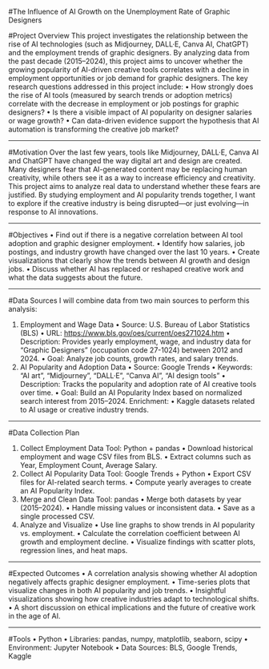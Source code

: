 #The Influence of AI Growth on the Unemployment Rate of Graphic Designers

#Project Overview
This project investigates the relationship between the rise of AI technologies (such as Midjourney, DALL·E, Canva AI, ChatGPT) and the employment trends of graphic designers. By analyzing data from the past decade (2015–2024), this project aims to uncover whether the growing popularity of AI-driven creative tools correlates with a decline in employment opportunities or job demand for graphic designers.
The key research questions addressed in this project include:
•	How strongly does the rise of AI tools (measured by search trends or adoption metrics) correlate with the decrease in employment or job postings for graphic designers?
•	Is there a visible impact of AI popularity on designer salaries or wage growth?
•	Can data-driven evidence support the hypothesis that AI automation is transforming the creative job market?
________________________________________
#Motivation
Over the last few years, tools like Midjourney, DALL·E, Canva AI and ChatGPT have changed the way digital art and design are created. Many designers fear that AI-generated content may be replacing human creativity, while others see it as a way to increase efficiency and creativity.
This project aims to analyze real data to understand whether these fears are justified. By studying employment and AI popularity trends together, I want to explore if the creative industry is being disrupted—or just evolving—in response to AI innovations.
________________________________________
#Objectives
•	Find out if there is a negative correlation between AI tool adoption and graphic designer employment.
•	Identify how salaries, job postings, and industry growth have changed over the last 10 years.
•	Create visualizations that clearly show the trends between AI growth and design jobs.
•	Discuss whether AI has replaced or reshaped creative work and what the data suggests about the future.
________________________________________
#Data Sources
I will combine data from two main sources to perform this analysis:
1. Employment and Wage Data
•	Source: U.S. Bureau of Labor Statistics (BLS)
•	URL: https://www.bls.gov/oes/current/oes271024.htm
•	Description: Provides yearly employment, wage, and industry data for “Graphic Designers” (occupation code 27-1024) between 2012 and 2024.
•	Goal: Analyze job counts, growth rates, and salary trends.
2. AI Popularity and Adoption Data
•	Source: Google Trends
•	Keywords: “AI art”, “Midjourney”, “DALL·E”, “Canva AI”, “AI design tools”
•	Description: Tracks the popularity and adoption rate of AI creative tools over time.
•	Goal: Build an AI Popularity Index based on normalized search interest from 2015–2024.
Enrichment:
•	Kaggle datasets related to AI usage or creative industry trends.
________________________________________
#Data Collection Plan
1. Collect Employment Data
Tool: Python + pandas
•	Download historical employment and wage CSV files from BLS.
•	Extract columns such as Year, Employment Count, Average Salary.
2. Collect AI Popularity Data
Tool: Google Trends + Python
•	Export CSV files for AI-related search terms.
•	Compute yearly averages to create an AI Popularity Index.
3. Merge and Clean Data
Tool: pandas
•	Merge both datasets by year (2015–2024).
•	Handle missing values or inconsistent data.
•	Save as a single processed CSV.
4. Analyze and Visualize
•	Use line graphs to show trends in AI popularity vs. employment.
•	Calculate the correlation coefficient between AI growth and employment decline.
•	Visualize findings with scatter plots, regression lines, and heat maps.
________________________________________
#Expected Outcomes
•	A correlation analysis showing whether AI adoption negatively affects graphic designer employment.
•	Time-series plots that visualize changes in both AI popularity and job trends.
•	Insightful visualizations showing how creative industries adapt to technological shifts.
•	A short discussion on ethical implications and the future of creative work in the age of AI.
________________________________________
#Tools
•	Python
•	Libraries: pandas, numpy, matplotlib, seaborn, scipy
•	Environment: Jupyter Notebook
•	Data Sources: BLS, Google Trends, Kaggle

